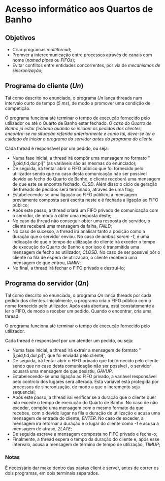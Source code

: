# Acesso informático aos Quartos de Banho

## Objetivos

- Criar programas _multithread_;
- Promver a intercomunicação entre processos através de canais com nome (_named pipes_ ou _FIFOs_);
- Evitar conflitos entre entidades concorrentes, por via de _mecanismos de sincronização_;

## Programa do cliente (_Un_)

Tal como descrito no enunciado, o programa _Un_ lança threads num intervalo curto de tempo (_5 ms_), de modo a promover uma condição de competição.

O programa funciona até terminar o tempo de execução fornecido pelo utilizador ou até o Quarto de Banho estar fechado. 
_O caso do Quarto de Banho já estar fechado quando se iniciam os pedidos dos clientes, encontra-se na situação referida anteriormente e como tal, deve-se ter o cuidado de iniciar o programa do servidor antes do programa do cliente._

Cada thread é responsável por um pedido, ou seja:
- Numa fase inicial, a thread irá compôr uma mensagem no formato
"[i,pid,tid,dur,pl]" (as variáveis são as mesmas do enunciado);
- De seguida, irá tentar abrir o FIFO público que foi fornecido pelo utilizador sendo que no caso desta comunicação não ser possível devido ao fecho do Quarto de Banho, o cliente receberá uma mensagem de que este se encontra fechado, _CLSD_. Além disso o ciclo de geração de threads de pedidos será terminado, através de uma flag;
- Estabelecendo-se uma ligação ao FIFO público, a mensagem previamente composta será escrita neste e é fechada a ligação ao FIFO público;
- Após este passo, a thread criará um FIFO privado de comunicação com o servidor, de modo a obter uma resposta deste;
- No caso da thread não conseguir obter uma resposta do servidor, o cliente receberá uma mensagem da falha, _FAILD_;
- No caso de sucesso, a thread irá analisar tanto a posição como a duração que o servidor enviou. No caso de _ambas serem -1_, é uma indicação de que o tempo de utilização do cliente irá exceder o tempo de execução do Quarto de Banho e por isso é transmitida uma mensagem de fecho ao utilizador, _CLOSD_. No caso de ser possível pôr o cliente na fila de espera de utilização, o cliente receberá uma mensagem de que entrou, _IAMIN_;
- No final, a thread irá fechar o FIFO privado e destruí-lo;


## Programa do servidor (_Qn_)

Tal como descrito no enunciado, o programa _Qn_ lança threads por cada pedido dos clientes. Inicialmente, o programa cria o FIFO público com o nome fornecido pelo utilizador. Após esta abertura, está constatemente a ler o FIFO, de modo a receber um pedido. Quando o encontrar, cria uma thread.

O programa funciona até terminar o tempo de execução fornecido pelo utilizador.

Cada thread é responsável por um atender um pedido, ou seja:
- Numa fase inicial, a thread irá extrair a mensagem de formato
"[i,pid,tid,dur,pl]", que foi enviada pelo cliente;
- De seguida, irá tentar abrir o FIFO privado que foi fornecido pelo cliente sendo que no caso desta comunicação não ser possível , o servidor acusará uma mensagem de que desistiu, _GAVUP_.
- Estabelecendo-se uma ligação ao FIFO privado, a variável responsável pelo controlo dos lugares será alterada. Esta variável está protegida por processos de sincronização, de modo a que o incremento seja sequencial;
- Após este passo, a thread vai verificar se a duração que o cliente quer não excede o tempo de execução do Quarto de Banho. No caso de não exceder, compõe uma mensagem com o mesmo formato da que recebeu, com o devido lugar na fila e duração de utilização e acusa uma mensagem de entrada do cliente, _ENTER_. No caso de exceder, a mensagem irá retornar a duração e o lugar do cliente como _-1_ e acusa a mensagem de atraso, _2LATE_;
- De seguida escreve a mensagem composta no FIFO privado e fecha-o;
- Finalmente, a thread espera o tempo da duração do cliente e, após esse intervalo, acusa a mensagem de término de tempo de utilização, _TIMUP_;

### Notas
É necessário dar make dentro das pastas client e server, antes de correr os dois programas, em dois terminais separados.

